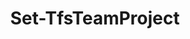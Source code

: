 ﻿---
title: Set-TfsTeamProject
breadcrumbs: [ "TeamProject" ]
parent: "TeamProject"
description: "Changes the details of a team project. "
remarks: 
parameterSets: 
  "_All_": [ AvatarImage, Collection, Passthru, Project, Server ] 
  "__AllParameterSets":  
    Project: 
      type: "object"  
      position: "0"  
    AvatarImage: 
      type: "string"  
    Collection: 
      type: "object"  
    Passthru: 
      type: "SwitchParameter"  
    Server: 
      type: "object" 
parameters: 
  - name: "Project" 
    description: "Specifies the name of the Team Project. " 
    globbing: false 
    position: 0 
    type: "object" 
  - name: "AvatarImage" 
    description: "Specifies the name of a local image file to be uploaded and used as the team project icon (\"avatar\"). To remove a previously set image, pass $null to this argument. " 
    globbing: false 
    type: "string" 
  - name: "Passthru" 
    description: "Returns the results of the command. By default, this cmdlet does not generate any output. " 
    globbing: false 
    type: "SwitchParameter" 
    defaultValue: "False" 
  - name: "Collection" 
    description: "Specifies the URL to the Team Project Collection or Azure DevOps Organization to connect to, a TfsTeamProjectCollection object (Windows PowerShell only), or a VssConnection object. You can also connect to an Azure DevOps Services organizations by simply providing its name instead of the full URL. For more details, see the Get-TfsTeamProjectCollection cmdlet. When omitted, it defaults to the connection set by Connect-TfsTeamProjectCollection (if any). " 
    globbing: false 
    type: "object" 
    aliases: [ Organization ] 
  - name: "Organization" 
    description: "Specifies the URL to the Team Project Collection or Azure DevOps Organization to connect to, a TfsTeamProjectCollection object (Windows PowerShell only), or a VssConnection object. You can also connect to an Azure DevOps Services organizations by simply providing its name instead of the full URL. For more details, see the Get-TfsTeamProjectCollection cmdlet. When omitted, it defaults to the connection set by Connect-TfsTeamProjectCollection (if any). This is an alias of the Collection parameter." 
    globbing: false 
    type: "object" 
    aliases: [ Organization ] 
  - name: "Server" 
    description: "Specifies the URL to the Team Foundation Server to connect to, a TfsConfigurationServer object (Windows PowerShell only), or a VssConnection object. When omitted, it defaults to the connection set by Connect-TfsConfiguration (if any). For more details, see the Get-TfsConfigurationServer cmdlet. " 
    globbing: false 
    type: "object"
inputs: 
outputs: 
  - type: "Microsoft.TeamFoundation.Core.WebApi.TeamProject" 
    description: 
notes: 
relatedLinks: 
  - text: "Online Version:" 
    uri: "https://tfscmdlets.dev/docs/cmdlets/TeamProject/Set-TfsTeamProject"
aliases: 
examples: 
---
